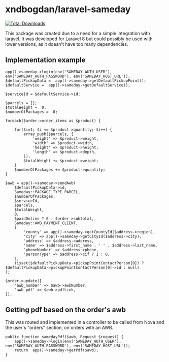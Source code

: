 # xndbogdan/laravel-sameday

[![Total Downloads](https://img.shields.io/packagist/dt/xndbogdan/laravel-sameday.svg)](https://packagist.org/packages/xndbogdan/statamic-bard-text-color)

This package was created due to a need for a simple integration with laravel.
It was developed for Laravel 8 but could possibly be used with lower versions, as it doesn't have too many dependencies.

## Implementation example

    app()->sameday->login(env('SAMEDAY_AUTH_USER'), env('SAMEDAY_AUTH_PASSWORD'), env('SAMEDAY_HOST_URL'));
    $defaultPickupData =  app()->sameday->getDefaultPickupPoint();
    $defaultService =  app()->sameday->getDefaultService();
    
    $serviceId = $defaultService->id;
    
    $parcels = [];
    $totalWeight =  0;
    $numberOfPackages =  0;
    
    foreach($order->order_items as $product) {
	    
	    for($i=1; $i <= $product->quantity; $i++) {
	        array_push($parcels, [
	            'weight' => $product->weight,
	            'width' => $product->width,
	            'height' => $product->height,
	            'length' => $product->depth,
	        ]);
	        $totalWeight += $product->weight;
	    }
	    $numberOfPackages += $product->quantity;
	}
	
	$awb = app()->sameday->sendAwb(
        $defaultPickupData->id,
        Sameday::PACKAGE_TYPE_PARCEL,
        $numberOfPackages,
        $serviceId,
        $parcels,
        $totalWeight,
        0,
        $paidOnline ? 0 : $order->subtotal,
        Sameday::AWB_PAYMENT_CLIENT,
        [
            'county' => app()->sameday->getCountyId($address->region),
            'city' => app()->sameday->getCityId($address->city),
            'address' => $address->address,
            'name' => $address->first_name . ' ' . $address->last_name,
            'phoneNumber' => $address->phone,
            'personType' => $address->cif ? 1 : 0,
        ],
        (isset($defaultPickupData->pickupPointContactPerson[0]) ? $defaultPickupData->pickupPointContactPerson[0]->id : null)
    );
    
    $order->update([
        'awb_number' => $awb->awbNumber,
        'awb_pdf' => $awb->pdfLink,
    ]);


## Getting pdf based on the order's awb

This was routed and implemented in a controller to be called from Nova and the user's "orders" section, on orders with an AWB.

    public function samedayPdf($awb, Request $request) {
   		app()->sameday->login(env('SAMEDAY_AUTH_USER'), env('SAMEDAY_AUTH_PASSWORD'), env('SAMEDAY_HOST_URL'));
   		return  app()->sameday->getPdf($awb);
    }